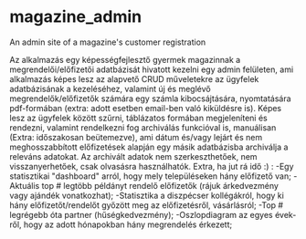# magazine_admin
An admin site of a magazine's customer registration

Az alkalmazás egy képességfejlesztő gyermek magazinnak a megrendelői/előfizetői adatbázisát hivatott kezelni egy admin felületen, ami alkalmazás képes lesz az alapvető CRUD műveletekre az ügyfelek adatbázisának a kezeléséhez, valamint új és meglévő megrendelők/előfizetők számára egy számla kibocsájtására, nyomtatására pdf-formában (extra: adott esetben email-ben való kiküldésre is).
Képes lesz az ügyfelek között szűrni, táblázatos formában megjeleníteni és rendezni, valamint rendelkezni fog archiválás funkcióval is, manuálisan (Extra: időszakosan beütemezve), ami dátum és/vagy lejárt és nem meghosszabbított előfizetések alapján egy másik adatbázisba archiválja a releváns adatokat. Az archivált adatok nem szerkeszthetőek, nem visszanyerhetőek, csak olvasásra használhatók.
Extra, ha jut rá idő :) :
-Egy statisztikai "dashboard" arról, hogy mely településeken hány előfizető van; 
-Aktuális top # legtöbb példányt rendelő előfizetők (rájuk árkedvezmény vagy ajándék vonatkozhat); 
-Statisztika a diszpécser kollégákról, hogy ki hány előfizetőt/rendelőt győzött meg az előfizetésről, vásárlásról; 
-Top # legrégebb óta partner (hűségkedvezmény);
-Oszlopdiagram az egyes évek-ről, hogy az adott hónapokban hány megrendelés érkezett;
